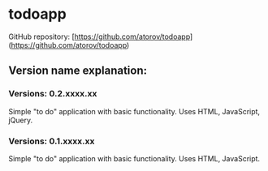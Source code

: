 # todoapp

GitHub repository: [https://github.com/atorov/todoapp]
(https://github.com/atorov/todoapp)

## Version name explanation:

### Versions: 0.2.xxxx.xx
Simple "to do" application with basic functionality.
Uses HTML, JavaScript, jQuery.

### Versions: 0.1.xxxx.xx
Simple "to do" application with basic functionality.
Uses HTML, JavaScript.
